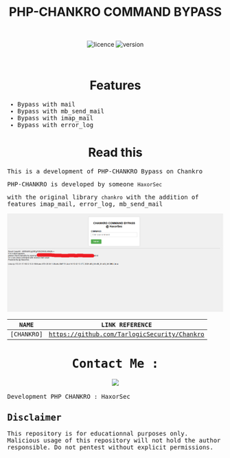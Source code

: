 
<div align="center"><h1>PHP-CHANKRO COMMAND BYPASS</h1></div>
<br>

<div align="center">
  
![licence](https://img.shields.io/badge/LICENE-GPL2.0-ebcb8b?style=flat-square)
![version](https://img.shields.io/badge/VERSION-1.0.2-a3be8c?style=flat-square)
  
 </div>
<br>

<div align="center"><h1>Features</h1></div>

<samp>

* Bypass with mail
* Bypass with mb_send_mail
* Bypass with imap_mail
* Bypass with error_log

</samp>

<div align="center"><h1>Read this</h1></div>

<samp>

This is a development of PHP-CHANKRO Bypass on Chankro

PHP-CHANKRO is developed by someone `HaxorSec`

with the original library `chankro` with the addition of features imap_mail, error_log, mb_send_mail


<div align="center">
<img src="https://raw.githubusercontent.com/HaxorSecInfec/php-chankro/main/php-chankro.png">  
</div>

| NAME                                      | LINK REFERENCE      |
| ------------------------------------------- | ------------------------------- |
| [CHANKRO]       | https://github.com/TarlogicSecurity/Chankro  |

<div align="center">
 <h1> Contact Me : </h1>
<a href="https://t.me/ntKiL22"><img src="https://img.shields.io/badge/Telegram-2CA5E0?style=for-the-badge&logo=telegram&logoColor=white" /></a>
</div>

Development PHP CHANKRO : HaxorSec
</samp>

## Disclaimer

This repository is for educationnal purposes only.
Malicious usage of this repository will not hold the author responsible.
Do not pentest without explicit permissions.
